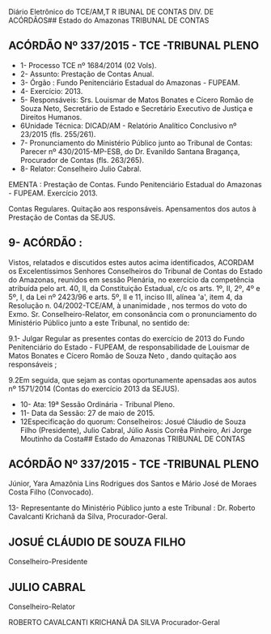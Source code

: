 Diário Eletrônico do TCE/AM,T R IBUNAL DE CONTAS DIV. DE ACÓRDÃOS## Estado do Amazonas TRIBUNAL DE CONTAS

## ACÓRDÃO Nº 337/2015 - TCE -TRIBUNAL PLENO

- 1- Processo TCE nº 1684/2014 (02 Vols).
- 2- Assunto: Prestação de Contas Anual.
- 3- Órgão :  Fundo Penitenciário Estadual do Amazonas - FUPEAM.
- 4- Exercício: 2013.
- 5-  Responsáveis: Srs.  Louismar  de  Matos  Bonates  e  Cícero  Romão  de  Souza  Neto, Secretário de Estado e Secretário Executivo de Justiça e Direitos Humanos.
- 6Unidade  Técnica: DICAD/AM  -  Relatório  Analítico  Conclusivo  nº  23/2015  (fls. 255/261).
- 7-  Pronunciamento  do Ministério Público  junto  ao Tribunal  de Contas: Parecer  nº 430/2015-MP-ESB,  do  Dr.    Evanildo  Santana  Bragança,  Procurador  de  Contas  (fls. 263/265).
- 8- Relator: Conselheiro Julio Cabral.

EMENTA : Prestação de Contas. Fundo Penitenciário  Estadual  do  Amazonas  -  FUPEAM. Exercício 2013.

Contas Regulares. Quitação aos responsáveis. Apensamentos  dos  autos  à  Prestação  de  Contas da SEJUS.

## 9- ACÓRDÃO :

Vistos, relatados e discutidos estes autos acima identificados, ACORDAM os Excelentíssimos Senhores Conselheiros do Tribunal de Contas do Estado do Amazonas, reunidos em sessão Plenária, no exercício da competência atribuída pelo  art.  40,  II, da Constituição Estadual, c/c os arts. 1º, II, 2º, 4º e 5º, I, da Lei nº 2423/96 e arts. 5º, II e 11, inciso  III,  alínea  'a',  item  4,  da  Resolução  n.  04/2002-TCE/AM, à  unanimidade ,  nos termos do voto do Exmo. Sr. Conselheiro-Relator, em consonância com o pronunciamento do Ministério Público junto a este Tribunal, no sentido de:

9.1-  Julgar  Regular as  presentes  contas  do  exercício  de  2013  do  Fundo Penitenciário  do  Estado  -  FUPEAM,  de  responsabilidade  de Louismar  de  Matos Bonates e Cícero Romão de Souza Neto , dando quitação aos responsáveis ;

9.2Em seguida, que sejam as contas oportunamente apensadas aos autos nº 1571/2014 (Contas do exercício 2013 da SEJUS).

- 10- Ata: 19ª Sessão Ordinária - Tribunal Pleno.
- 11- Data da Sessão: 27 de maio de 2015.
- 12Especificação do quorum: Conselheiros: Josué Cláudio de Souza Filho (Presidente),  Julio  Cabral,  Júlio  Assis  Corrêa  Pinheiro,  Ari  Jorge  Moutinho  da  Costa## Estado do Amazonas TRIBUNAL DE CONTAS

## ACÓRDÃO Nº 337/2015 - TCE -TRIBUNAL PLENO

Júnior,  Yara Amazônia Lins Rodrigues dos Santos e  Mário José de Moraes Costa Filho (Convocado).

13- Representante do Ministério Público junto a este Tribunal : Dr. Roberto Cavalcanti Krichanã da Silva, Procurador-Geral.

## JOSUÉ CLÁUDIO DE SOUZA FILHO

Conselheiro-Presidente

## JULIO CABRAL

Conselheiro-Relator

ROBERTO CAVALCANTI KRICHANÃ DA SILVA Procurador-Geral